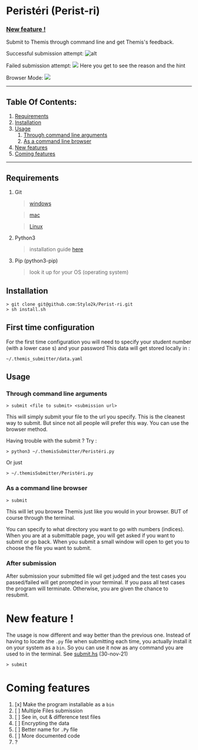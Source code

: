 # Peristéri (Perist-ri)

### [New feature !](#new)


Submit to Themis through command line and get Themis's feedback.

Successful submission attempt:
    ![][overview]

Failed submission attempt:
    ![][failed]
Here you get to see the reason and the hint


Browser Mode:
    ![][browser]

---

## Table Of Contents:
1. [ Requirements ](#desc)
2. [ Installation ](#install)
3. [ Usage ](#usage)
    1. [Through command line arguments](#cmd)
    2. [As a command line browser](#browser)
4. [New features](#new)
4. [Coming features](#coming)

---


<a name="req"></a>
## Requirements
1. Git
    > [windows](https://git-scm.com/book/en/v2/Getting-Started-Installing-Git/#:~:text=Installing%20on%20Windows)

    > [mac](https://git-scm.com/book/en/v2/Getting-Started-Installing-Git#:~:text=com/download/linux.-,Installing%20on%20macOS,-There%20are%20several)

    > [Linux](https://git-scm.com/book/en/v2/Getting-Started-Installing-Git#:~:text=work%20just%20fine.-,Installing%20on%20Linux,-If%20you%20want)

2. Python3
    > installation guide [here](https://realpython.com/installing-python/)

3. Pip (python3-pip)
    > look it up for your OS (operating system)
<a name="install"></a>
## Installation

    > git clone git@github.com:Stylo2k/Perist-ri.git
    > sh install.sh

## First time configuration
For the first time configuration you will need to specify your student number (with a lower case s) and your password
This data will get stored locally in :

    ~/.themis_submitter/data.yaml

<a name="usage"></a>
## Usage
<a name="cmd"></a>
### Through command line arguments
    > submit <file to submit> <submission url>
This will simply submit your file to the url you specify. This is the cleanest way to submit. But since not all people will prefer this way. You can use the browser method.

Having trouble with the submit ? Try :

    > python3 ~/.themisSubmitter/Peristéri.py

Or just 

    > ~/.themisSubmitter/Peristéri.py

<a name="browser"></a>
### As a command line browser
    > submit
This will let you browse Themis just like you would in your browser. BUT of course through the terminal.

You can specify to what directory you want to go with numbers (indices). When you are at a submittable page, you will get asked if you want to submit or go back. When you submit a small window will open to get you to choose the file you want to submit.
<a name="after"></a>
### After submission

After submission your submitted file wil get judged and the test cases you passed/failed will get prompted in your terminal. If you pass all test cases the program will terminate. Otherwise, you are given the chance to resubmit.

<a name="new"></a>
# New feature !
The usage is now different and way better than the previous one. Instead of having to locate the `.py` file when submitting each time, you actually install it on your system as a `bin`. So you can use it now as any command you are used to in the terminal.
See [submit.hs](submit.sh) (30-nov-21)

    > submit


<a name="coming"></a>
# Coming features

1. [x] Make the program installable as a `bin`
2. [ ] Multiple Files submission
3. [ ] See in, out & difference test files
4. [ ] Encrypting the data
5. [ ] Better name for `.Py` file
6. [ ] More documented code
7. ?

[overview]: resources/Screenshot.png "alt"
[failed]: resources/failed.png
[browser]: resources/browser_mode.png
